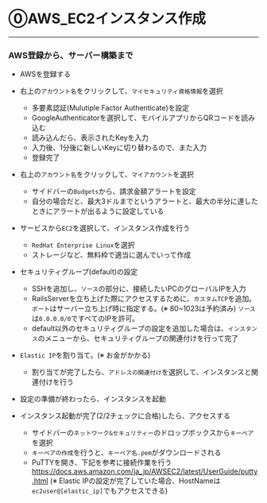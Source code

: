 # ⓪AWS_EC2インスタンス作成

***

### AWS登録から、サーバー構築まで
* AWSを登録する
* 右上の`アカウント名`をクリックして、`マイセキュリティ資格情報`を選択
  - 多要素認証(Mulutiple Factor Authenticate)を設定
  - GoogleAuthenticatorを選択して、モバイルアプリからQRコードを読み込む
  - 読み込んだら、表示されたKeyを入力
  - 入力後、1分後に新しいKeyに切り替わるので、また入力
  - 登録完了
  
* 右上の`アカウント名`をクリックして、`マイアカウント`を選択
  - サイドバーの`Budgets`から、請求金額アラートを設定
  - 自分の場合だと、最大3ドルまでというアラートと、最大の半分に達したときにアラートが出るように設定している
  
* サービスから`EC2`を選択して、インスタンス作成を行う
  - `RedHat Enterprise Linux`を選択
  - ストレージなど、無料枠で適当に選んでいって作成
  
* セキュリティグループ(default)の設定
  - SSHを追加し、`ソース`の部分に、接続したいPCのグローバルIPを入力
  - RailsServerを立ち上げた際にアクセスするために、`カスタムTCP`を追加。`ポート`はサーバー立ち上げ時に指定する。(※ 80~1023は予約済み)
    `ソース`は`0.0.0.0/0`ですべてのIPを許可。
  - default以外のセキュリティグループの設定を追加した場合は、`インスタンス`のメニューから、セキュリティグループの関連付けを行って完了
  
* `Elastic IP`を割り当て。(※ お金がかかる)
  - 割り当てが完了したら、`アドレスの関連付け`を選択して、インスタンスと関連付けを行う
  
* 設定の準備が終わったら、インスタンスを起動

* インスタンス起動が完了(2/2チェックに合格)したら、アクセスする
  - サイドバーの`ネットワーク&セキュリティー`のドロップボックスから`キーペア`を選択
  - `キーペアの作成`を行うと、`キーペア名.pem`がダウンロードされる
  - PuTTYを開き、下記を参考に接続作業を行う
    https://docs.aws.amazon.com/ja_jp/AWSEC2/latest/UserGuide/putty.html
   (※ Elastic IPの設定が完了していた場合、HostNameは`ec2user@[elastic_ip]`でもアクセスできる)
